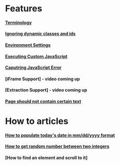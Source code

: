 

# Features

#### [Terminology](https://github.com/zindi-io/zindi-docs/blob/master/features/terminology.md)

#### [Ignoring dynamic classes and ids](https://github.com/zindi-io/zindi-docs/blob/master/features/ignoring-dynamic-classes-and-ids.md)

#### [Environment Settings](https://github.com/zindi-io/zindi-docs/blob/master/features/environment-settings.md)

#### [Executing Custom JavaScript](https://github.com/zindi-io/zindi-docs/blob/master/features/executing-custom-javascript.md)

#### [Caputring JavaScript Error](https://github.com/zindi-io/zindi-docs/blob/master/features/capturing-javascript-error.md)

#### [iFrame Support] - video coming up

#### [Extraction Support] - video coming up

#### [Page should not contain certain text](https://github.com/zindi-io/zindi-docs2/blob/master/page-should-not-contain.md)


# How to articles

#### [How to populate today's date in mm/dd/yyyy format](https://github.com/zindi-io/zindi-docs/blob/master/how-to/todays-date-in-mm-dd-yyyy-format.md)

#### [How to get random number between two integers](https://github.com/zindi-io/zindi-docs/blob/master/how-to/random-number-between-two-integers.md)

#### [How to find an element and scroll to it]
